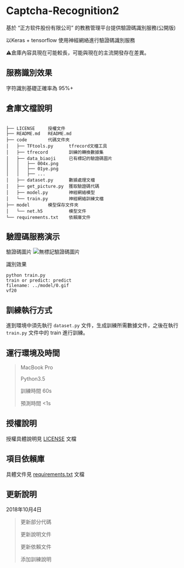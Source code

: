 # Captcha-Recognition2
基於 “正方软件股份有限公司” 的教務管理平台提供驗證碼識別服務(公開版)

以Keras + tensorflow 使用神經網絡進行驗證碼識別服務

⚠️倉庫內容具現在可能較長，可能與現在的主流開發存在差異。

## 服務識別效果
字符識別基礎正確率為 95%+

## 倉庫文檔說明

```

├── LICENSE     授權文件
├── README.md   README.md
├── code        代碼文件夾
│   ├── TFtools.py      tfrecord文檔工具
│   ├── tfrecord     	訓練的轉換數據集
│   ├── data_biaoji     已有標記的驗證碼圖片
│   │   ├── 004x.png
│   │   ├── 01ye.png
│   │   ├── ...
│   ├── dataset.py      數據處理文檔
│   ├── get_picture.py  獲取驗證碼代碼
│   ├── model.py        神經網絡模型
│   └── train.py        神經網絡訓練文檔
├── model       模型保存文件夾
│   └── net.h5          模型文件
└── requirements.txt    依賴庫文件
```

## 驗證碼服務演示
驗證碼圖片
![無標記驗證碼圖片](./model/0.gif)

識別效果

``` shell
python train.py
train or predict: predict
filename: ../model/0.gif
vf20
```

## 訓練執行方式

進到環境中須先執行 `dataset.py` 文件，生成訓練所需數據文件，之後在執行 `train.py` 文件中的 train 進行訓練。

## 運行環境及時間

> MacBook Pro
>
> Python3.5 
>
> 訓練時間 60s
>
> 預測時間 <1s

## 授權說明
授權具體說明見 [LICENSE](./LICENSE) 文檔

## 項目依賴庫
具體文件見 [requirements.txt](./requirements.txt) 文檔

## 更新說明

2018年10月4日

> 更新部分代碼
>
> 更新說明文件
>
> 更新依賴文件
>
> 添加訓練說明
